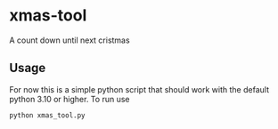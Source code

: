 # xmas-tool
A count down until next cristmas

## Usage

For now this is a simple python script that should work with 
the default python 3.10 or higher. To run use 
```
python xmas_tool.py
```

